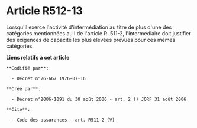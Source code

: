 # Article R512-13

Lorsqu'il exerce l'activité d'intermédiation au titre de plus d'une des catégories mentionnées au I de l'article R. 511-2,
l'intermédiaire doit justifier des exigences de capacité les plus élevées prévues pour ces mêmes catégories.

**Liens relatifs à cet article**

	**Codifié par**:

	  - Décret n°76-667 1976-07-16

	**Créé par**:

	  - Décret n°2006-1091 du 30 août 2006 - art. 2 () JORF 31 août 2006

	**Cite**:

	  - Code des assurances - art. R511-2 (V)
